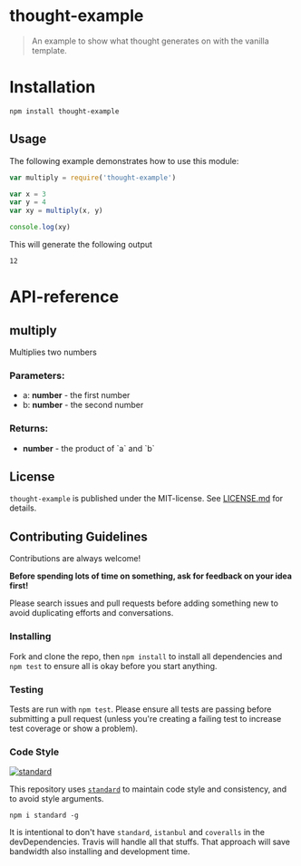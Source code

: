 # thought-example

> An example to show what thought generates on with the vanilla template.


# Installation

```
npm install thought-example
```

## Usage

The following example demonstrates how to use this module:

```js
var multiply = require('thought-example')

var x = 3
var y = 4
var xy = multiply(x, y)

console.log(xy)
```

This will generate the following output

```
12
```

#  API-reference

## multiply

Multiplies two numbers

### Parameters:

* a: **number** - the first number    
* b: **number** - the second number    

### Returns:
    
* **number** - the product of &#x60;a&#x60; and &#x60;b&#x60;



## License

`thought-example` is published under the MIT-license. 
See [LICENSE.md](LICENSE.md) for details.

## Contributing Guidelines

<!-- Taken from @tunnckoCore: https://github.com/tunnckoCore/coreflow-templates/blob/master/template/CONTRIBUTING.md -->

Contributions are always welcome!

**Before spending lots of time on something, ask for feedback on your idea first!**

Please search issues and pull requests before adding something new to avoid duplicating
efforts and conversations.


### Installing

Fork and clone the repo, then `npm install` to install all dependencies and `npm test` to
ensure all is okay before you start anything.


### Testing

Tests are run with `npm test`. Please ensure all tests are passing before submitting
a pull request (unless you're creating a failing test to increase test coverage or show a problem).

### Code Style

[![standard][standard-image]][standard-url]

This repository uses [`standard`][standard-url] to maintain code style and consistency,
and to avoid style arguments.
```
npm i standard -g
```

It is intentional to don't have `standard`, `istanbul` and `coveralls` in the devDependencies. Travis will handle all that stuffs. That approach will save bandwidth also installing and development time.

[standard-image]: https://cdn.rawgit.com/feross/standard/master/badge.svg
[standard-url]: https://github.com/feross/standard
